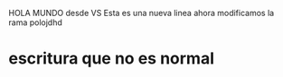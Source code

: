 HOLA MUNDO desde VS
Esta es una nueva linea
ahora modificamos la rama
polojdhd
# escritura que no es normal
